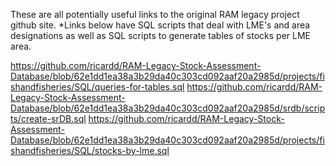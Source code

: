 These are all potentially useful links to the original RAM legacy project github site. 
	*Links below have SQL scripts that deal with LME's and area designations as well as SQL scripts to generate tables of stocks per LME area. 
	



https://github.com/ricardd/RAM-Legacy-Stock-Assessment-Database/blob/62e1dd1ea38a3b29da40c303cd092aaf20a2985d/projects/fishandfisheries/SQL/queries-for-tables.sql
https://github.com/ricardd/RAM-Legacy-Stock-Assessment-Database/blob/62e1dd1ea38a3b29da40c303cd092aaf20a2985d/srdb/scripts/create-srDB.sql
https://github.com/ricardd/RAM-Legacy-Stock-Assessment-Database/blob/62e1dd1ea38a3b29da40c303cd092aaf20a2985d/projects/fishandfisheries/SQL/stocks-by-lme.sql